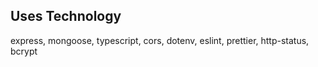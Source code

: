 ## Uses Technology
 express, mongoose, typescript, cors, dotenv, eslint, prettier, http-status, bcrypt